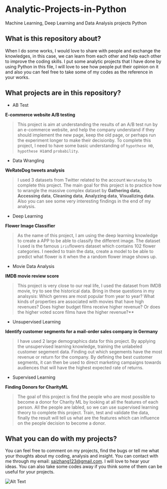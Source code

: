 # Analytic-Projects-in-Python
Machine Learning, Deep Learning and Data Analysis projects Python 


## What is this repository about?

When I do some works, I would love to share with people and exchange the knowledges, in this case, we can learn from each other
and help each other to improve the coding skills. I put some analytic projects that I have done by using Python in this file, I will love
to see how people put their opinion on it and also you can feel free to take some of my codes as the reference in your works.

## What projects are in this repository?
- AB Test 

**E-commerce website A/B testing**

>This project is aim at understanding the results of an A/B test run by an e-commerce website, and help the company understand if 
they should implement the new page, keep the old page, or perhaps run the experiment longer to make their decisionby.
To complete this project, I need to have some basic understanding of `hypothese H0`, `hypothese H1`and `probability`.

- Data Wrangling 

**WeRateDog tweets analysis**

>I used 3 datasets from Twitter related to the account `Weratedog` to complete this project. The main goal for this project is to
practice how to wrangle the massive complex dataset by **Gathering data**, **Accessing data**, **Cleaning data**, **Analyzing data**, **Visualizing data**. Also you can see some very interesting findings in the end of my analysis.

- Deep Learning 

**Flower Image Classifier**

>As the name of this project, I am using the deep learning knowledge to create a APP to be able to classify the different image. The dataset I used is the famous `iris`flowers dataset which contains 102 flower categories. I needed to train the data, create a model to be able to predict what flower is it when the a random flower image shows up.

- Movie Data Analysis

**IMDB movie review score**

>This project is very close to our real life, I used the dataset from IMDB movie, try to see the historical data. Bring in these questions in my analsysis: Which genres are most popular from year to year? What kinds of properties are associated with movies that have high revenues? Does higher budget films receive higher revenue? Or does the higher voted score films have the higher revenue?**

- Unsupervised Learning

**Identify customer segments for a mail-order sales company in Germany**

>I have used 2 large demographics data for this project. By applying the unsupervised learning knowledge, training the unlabeled customer segement data. Finding out which segements have the most revenue or return for the company. By defining the best customer segments, it can then be used to direct marketing campaigns towards audiences that will have the highest expected rate of returns.

- Supervised Learning

**Finding Donors for CharityML**

>The goal of this project is find the people who are most possible to become a donor for Charity ML by looking at all the features of each person. All the people are labled, so we can use supervised learning theory to complete this project. Train, test and validate the data, finally the result will tell us what are the features which can influence on the people´decision to become a donor.


## What you can do with my projects?

You can feel free to comment on my projects, find the bugs or tell me what your thoughts about my coding, analysis and insight. You can contact with me through my email: saizhang123@gmail.com. I will love to hear your ideas.
You can also take some codes away if you think some of them can be useful for your projects.

![Alt Text](https://media.giphy.com/media/vFKqnCdLPNOKc/giphy.gif)


